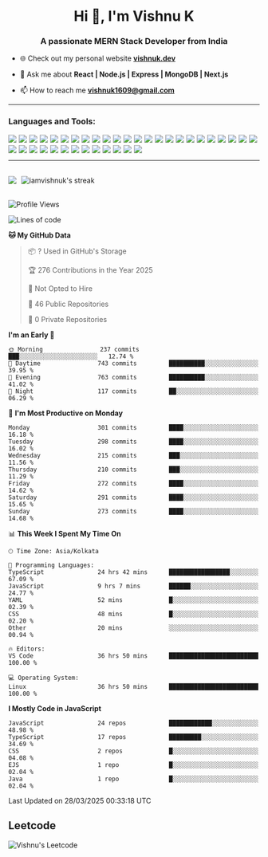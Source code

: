 <h1 align="center">Hi 👋, I'm Vishnu K</h1>
<h3 align="center">A passionate MERN Stack Developer from India</h3>

- 🌐 Check out my personal website **[vishnuk.dev](https://www.vishnuk.dev)**  

- 💬 Ask me about **React | Node.js | Express | MongoDB | Next.js**  

- 📫 How to reach me **vishnuk1609@gmail.com**  
<hr />

<h3 align="left">Languages and Tools:</h3>

<p align="left" style="display: flex; flex-wrap: wrap; gap: 5px;">
<img src="https://img.shields.io/badge/Next.js-000000?style=for-the-badge&logo=next.js&logoColor=white" />
<img src="https://img.shields.io/badge/javascript-%23323330.svg?style=for-the-badge&logo=javascript&logoColor=%23F7DF1E" />
<img src="https://img.shields.io/badge/typescript-%23007ACC.svg?style=for-the-badge&logo=typescript&logoColor=white" />
<img src="https://img.shields.io/badge/react-%2320232a.svg?style=for-the-badge&logo=react&logoColor=%2361DAFB" />
<img src="https://img.shields.io/badge/express.js-%23404d59.svg?style=for-the-badge&logo=express&logoColor=%2361DAFB" />
<img src="https://img.shields.io/badge/nestjs-%23E0234E.svg?style=for-the-badge&logo=nestjs&logoColor=white" />
<img src="https://img.shields.io/badge/node.js-6DA55F?style=for-the-badge&logo=node.js&logoColor=white" />
<img src="https://img.shields.io/badge/MongoDB-%234ea94b.svg?style=for-the-badge&logo=mongodb&logoColor=white" />
<img src="https://img.shields.io/badge/LeetCode-000000?style=for-the-badge&logo=LeetCode&logoColor=#d16c06" />
<img src="https://img.shields.io/badge/JWT-black?style=for-the-badge&logo=JSON%20web%20tokens" />
<img src="https://img.shields.io/badge/NPM-%23CB3837.svg?style=for-the-badge&logo=npm&logoColor=white" />
<img src="https://img.shields.io/badge/React_Router-CA4245?style=for-the-badge&logo=react-router&logoColor=white" />
<img src="https://img.shields.io/badge/Firebase-039BE5?style=for-the-badge&logo=Firebase&logoColor=white" />
<img src="https://img.shields.io/badge/nginx-%23009639.svg?style=for-the-badge&logo=nginx&logoColor=white" />
<img src="https://img.shields.io/badge/tailwindcss-%2338B2AC.svg?style=for-the-badge&logo=tailwind-css&logoColor=white" />
<img src="https://img.shields.io/badge/NODEMON-%23323330.svg?style=for-the-badge&logo=nodemon&logoColor=%BBDEAD" />
<img src="https://img.shields.io/badge/Socket.io-black?style=for-the-badge&logo=socket.io&badgeColor=010101" />
<img src="https://img.shields.io/badge/redux-%23593d88.svg?style=for-the-badge&logo=redux&logoColor=white" />
<img src="https://img.shields.io/badge/netlify-%23000000.svg?style=for-the-badge&logo=netlify&logoColor=#00C7B7" />
<img src="https://img.shields.io/badge/Vercel-000000?style=for-the-badge&logo=vercel&logoColor=white" />
<img src="https://img.shields.io/badge/github-%23121011.svg?style=for-the-badge&logo=github&logoColor=white" />
<img src="https://img.shields.io/badge/git-%23F05033.svg?style=for-the-badge&logo=git&logoColor=white" />
<img src="https://img.shields.io/badge/Postman-FF6C37?style=for-the-badge&logo=postman&logoColor=white" />
<img src="https://img.shields.io/badge/html5-%23E34F26.svg?style=for-the-badge&logo=html5&logoColor=white" />
<img src="https://img.shields.io/badge/css3-%231572B6.svg?style=for-the-badge&logo=css3&logoColor=white" />
<img src="https://img.shields.io/badge/Visual%20Studio%20Code-0078d7.svg?style=for-the-badge&logo=visual-studio-code&logoColor=white" />
<img src="https://img.shields.io/badge/bootstrap-%238511FA.svg?style=for-the-badge&logo=bootstrap&logoColor=white" />
<img src="https://img.shields.io/badge/java-%23ED8B00.svg?style=for-the-badge&logo=openjdk&logoColor=white" />
<img src="https://img.shields.io/badge/postgres-%23316192.svg?style=for-the-badge&logo=postgresql&logoColor=white" />
<img src="https://img.shields.io/badge/jquery-%230769AD.svg?style=for-the-badge&logo=jquery&logoColor=white" />
<img src="https://img.shields.io/badge/vite-%23646CFF.svg?style=for-the-badge&logo=vite&logoColor=white" />
<img src="https://img.shields.io/badge/AWS-%23FF9900.svg?style=for-the-badge&logo=amazon-aws&logoColor=white" />
<img src="https://img.shields.io/badge/c-%2300599C.svg?style=for-the-badge&logo=c&logoColor=white" />
<img src="https://img.shields.io/badge/figma-%23F24E1E.svg?style=for-the-badge&logo=figma&logoColor=white" />
<img src="https://img.shields.io/badge/docker-%230081CB.svg?style=for-the-badge&logo=docker&logoColor=white" />
<img src="https://img.shields.io/badge/cloudflare-%23F38020.svg?style=for-the-badge&logo=cloudflare&logoColor=white" />
<img src="https://img.shields.io/badge/pm2-%2300AC47.svg?style=for-the-badge&logo=pm2&logoColor=white" />

</p>

<hr />
<br />

<div style="display: flex; flex-direction: row; gap: 10px;">
  <picture>
    <source
      srcset="https://github-readme-stats.vercel.app/api?username=iamvishnuk&show_icons=true&theme=dark"
      media="(prefers-color-scheme: dark)"
    />
    <source
      srcset="https://github-readme-stats.vercel.app/api?username=iamvishnuk&show_icons=true"
      media="(prefers-color-scheme: light), (prefers-color-scheme: no-preference)"
    />
    <img src="https://github-readme-stats.vercel.app/api?username=iamvishnuk&show_icons=true" />
  </picture>
  <img alt="iamvishnuk's streak" src="https://github-readme-streak-stats-eight.vercel.app/?user=iamvishnuk&theme=dark&hide_border=false&short_numbers=true"/>
</div>
<!-- <img align="left" src="https://github-readme-stats.vercel.app/api?username=iamvishnuk&show_icons=true&locale=en" alt="iamvishnuk" /> -->
<!-- <img src="https://github-readme-stats.vercel.app/api/top-langs/?username=iamvishnuk&layout=compact" /> -->
<br/>

<!--START_SECTION:waka-->
![Profile Views](http://img.shields.io/badge/Profile%20Views-0-blue)

![Lines of code](https://img.shields.io/badge/From%20Hello%20World%20I%27ve%20Written-2.9%20million%20lines%20of%20code-blue)

**🐱 My GitHub Data** 

> 📦 ? Used in GitHub's Storage 
 > 
> 🏆 276 Contributions in the Year 2025
 > 
> 🚫 Not Opted to Hire
 > 
> 📜 46 Public Repositories 
 > 
> 🔑 0 Private Repositories 
 > 
**I'm an Early 🐤** 

```text
🌞 Morning                237 commits         ███░░░░░░░░░░░░░░░░░░░░░░   12.74 % 
🌆 Daytime                743 commits         ██████████░░░░░░░░░░░░░░░   39.95 % 
🌃 Evening                763 commits         ██████████░░░░░░░░░░░░░░░   41.02 % 
🌙 Night                  117 commits         ██░░░░░░░░░░░░░░░░░░░░░░░   06.29 % 
```
📅 **I'm Most Productive on Monday** 

```text
Monday                   301 commits         ████░░░░░░░░░░░░░░░░░░░░░   16.18 % 
Tuesday                  298 commits         ████░░░░░░░░░░░░░░░░░░░░░   16.02 % 
Wednesday                215 commits         ███░░░░░░░░░░░░░░░░░░░░░░   11.56 % 
Thursday                 210 commits         ███░░░░░░░░░░░░░░░░░░░░░░   11.29 % 
Friday                   272 commits         ████░░░░░░░░░░░░░░░░░░░░░   14.62 % 
Saturday                 291 commits         ████░░░░░░░░░░░░░░░░░░░░░   15.65 % 
Sunday                   273 commits         ████░░░░░░░░░░░░░░░░░░░░░   14.68 % 
```


📊 **This Week I Spent My Time On** 

```text
🕑︎ Time Zone: Asia/Kolkata

💬 Programming Languages: 
TypeScript               24 hrs 42 mins      █████████████████░░░░░░░░   67.09 % 
JavaScript               9 hrs 7 mins        ██████░░░░░░░░░░░░░░░░░░░   24.77 % 
YAML                     52 mins             █░░░░░░░░░░░░░░░░░░░░░░░░   02.39 % 
CSS                      48 mins             █░░░░░░░░░░░░░░░░░░░░░░░░   02.20 % 
Other                    20 mins             ░░░░░░░░░░░░░░░░░░░░░░░░░   00.94 % 

🔥 Editors: 
VS Code                  36 hrs 50 mins      █████████████████████████   100.00 % 

💻 Operating System: 
Linux                    36 hrs 50 mins      █████████████████████████   100.00 % 
```

**I Mostly Code in JavaScript** 

```text
JavaScript               24 repos            ████████████░░░░░░░░░░░░░   48.98 % 
TypeScript               17 repos            █████████░░░░░░░░░░░░░░░░   34.69 % 
CSS                      2 repos             █░░░░░░░░░░░░░░░░░░░░░░░░   04.08 % 
EJS                      1 repo              █░░░░░░░░░░░░░░░░░░░░░░░░   02.04 % 
Java                     1 repo              █░░░░░░░░░░░░░░░░░░░░░░░░   02.04 % 
```




 Last Updated on 28/03/2025 00:33:18 UTC
<!--END_SECTION:waka-->


## Leetcode
![Vishnu's Leetcode](https://leetcard.jacoblin.cool/vishnukkakkarayil?ext=heatmap)
